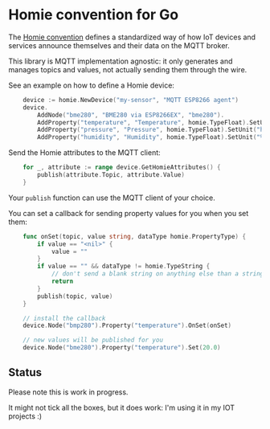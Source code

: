 # Homie convention for Go

The [Homie convention](https://homieiot.github.io/) defines a standardized way of how IoT devices and services announce themselves and their data on the MQTT broker.

This library is MQTT implementation agnostic: it only generates and manages topics and values, not actually sending them through the wire.

See an example on how to define a Homie device:

``` go
    device := homie.NewDevice("my-sensor", "MQTT ESP8266 agent")
    device.
        AddNode("bme280", "BME280 via ESP8266EX", "bme280").
        AddProperty("temperature", "Temperature", homie.TypeFloat).SetUnit("°C").Node().
        AddProperty("pressure", "Pressure", homie.TypeFloat).SetUnit("hPa").Node().
        AddProperty("humidity", "Humidity", homie.TypeFloat).SetUnit("%").Node()
```

Send the Homie attributes to the MQTT client:

```go
    for _, attribute := range device.GetHomieAttributes() {
        publish(attribute.Topic, attribute.Value)
    }
```

Your `publish` function can use the MQTT client of your choice.

You can set a callback for sending property values for you when you set them:

```go
    func onSet(topic, value string, dataType homie.PropertyType) {
        if value == "<nil>" {
            value = ""
        }
        if value == "" && dataType != homie.TypeString {
            // don't send a blank string on anything else than a string data type
            return
        }
        publish(topic, value)
    }

    // install the callback
    device.Node("bmp280").Property("temperature").OnSet(onSet)

    // new values will be published for you
    device.Node("bme280").Property("temperature").Set(20.0)

```

## Status

Please note this is work in progress.

It might not tick all the boxes, but it does work: I'm using it in my IOT projects :)
